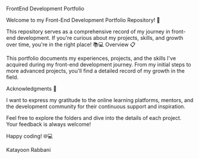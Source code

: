 FrontEnd Development Portfolio

Welcome to my Front-End Development Portfolio Repository! 🚀

This repository serves as a comprehensive record of my journey in front-end development. If you're curious about my projects, skills, and growth over time, you're in the right place! 📚💻
Overview 📋

This portfolio documents my experiences, projects, and the skills I've acquired during my front-end development journey. From my initial steps to more advanced projects, you'll find a detailed record of my growth in the field.

Acknowledgments 🙏

I want to express my gratitude to the online learning platforms, mentors, and the development community for their continuous support and inspiration.

Feel free to explore the folders and dive into the details of each project. Your feedback is always welcome!

Happy coding! 🌐💻

Katayoon Rabbani
